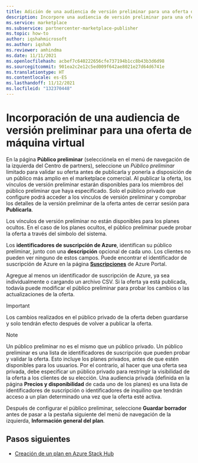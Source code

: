 ```yaml
---
title: Adición de una audiencia de versión preliminar para una oferta de máquina virtual en Azure Marketplace
description: Incorpore una audiencia de versión preliminar para una oferta de máquina virtual en Azure Marketplace.
ms.service: marketplace
ms.subservice: partnercenter-marketplace-publisher
ms.topic: how-to
author: iqshahmicrosoft
ms.author: iqshah
ms.reviewer: amhindma
ms.date: 11/11/2021
ms.openlocfilehash: acbef7c640222656cfe737194b1cc8b43b3d6d98
ms.sourcegitcommit: 901ea2c2e12c5ed009f642ae8021e27d64d6741e
ms.translationtype: HT
ms.contentlocale: es-ES
ms.lasthandoff: 11/12/2021
ms.locfileid: "132370448"
---
```

# <a name="add-a-preview-audience-for-a-virtual-machine-offer"></a>Incorporación de una audiencia de versión preliminar para una oferta de máquina virtual

En la página **Público preliminar** (selecciónela en el menú de navegación de la izquierda del Centro de partners), seleccione un *Público preliminar* limitado para validar su oferta antes de publicarla y ponerla a disposición de un público más amplio en el marketplace comercial. Al publicar la oferta, los vínculos de versión preliminar estarán disponibles para los miembros del público preliminar que haya especificado. Solo el público privado que configure podrá acceder a los vínculos de versión preliminar y comprobar los detalles de la versión preliminar de la oferta antes de cerrar sesión para **Publicarla**.

Los vínculos de versión preliminar no están disponibles para los planes ocultos. En el caso de los planes ocultos, el público preliminar puede probar la oferta a través del símbolo del sistema.

Los **identificadores de suscripción de Azure**, identifican su público preliminar, junto con una **descripción** opcional de cada uno. Los clientes no pueden ver ninguno de estos campos. Puede encontrar el identificador de suscripción de Azure en la página **[Suscripciones](https://go.microsoft.com/fwlink/?LinkId=2122490)** de Azure Portal.

Agregue al menos un identificador de suscripción de Azure, ya sea individualmente o cargando un archivo CSV. Si la oferta ya está publicada, todavía puede modificar el público preliminar para probar los cambios o las actualizaciones de la oferta.

> [!IMPORTANT]
> Los cambios realizados en el público privado de la oferta deben guardarse y solo tendrán efecto después de volver a publicar la oferta.

> [!NOTE]
> Un público preliminar no es el mismo que un público privado. Un público preliminar es una lista de identificadores de suscripción que pueden probar y validar la oferta. Esto incluye los planes privados, antes de que estén disponibles para los usuarios. Por el contrario, al hacer que una oferta sea privada, debe especificar un público privado para restringir la visibilidad de la oferta a los clientes de su elección. Una audiencia privada (definida en la página **Precios y disponibilidad** de cada uno de los planes) es una lista de identificadores de suscripción o identificadores de inquilino que tendrán acceso a un plan determinado una vez que la oferta esté activa.

Después de configurar el público preliminar, seleccione **Guardar borrador** antes de pasar a la pestaña siguiente del menú de navegación de la izquierda, **Información general del plan**.

## <a name="next-steps"></a>Pasos siguientes

- [Creación de un plan en Azure Stack Hub](azure-vm-create-plans.md)
